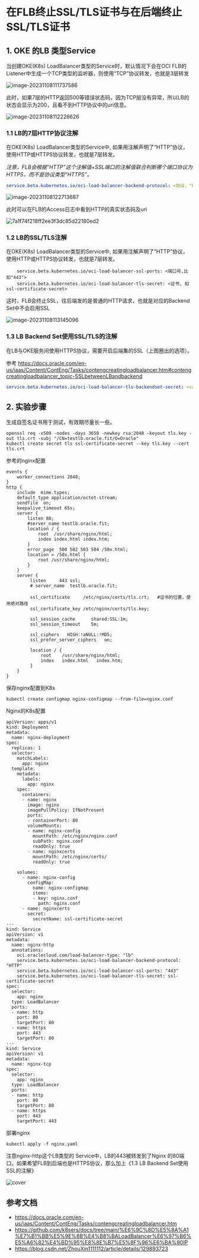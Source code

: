 # 在FLB终止SSL/TLS证书与在后端终止SSL/TLS证书

## 1. OKE 的LB 类型Service

当创建OKE(K8s) LoadBalancer类型的Service时，默认情况下会在OCI FLB的Listener中生成一个TCP类型的监听器，则使用“TCP”协议转发，也就是3层转发

![image-20231108111737586](C:\Users\10640\AppData\Roaming\Typora\typora-user-images\image-20231108111737586.png)

此时，如果7层的HTTP返回500等错误状态码，因为TCP层没有异常，所以LB的状态会显示为200，且看不到HTTP协议中的uri信息。

![image-20231108112226626](C:\Users\10640\AppData\Roaming\Typora\typora-user-images\image-20231108112226626.png)



### 1.1 LB的7层HTTP协议注解

在OKE(K8s) LoadBalancer类型的Service中, 如果用注解声明了“HTTP”协议，使用HTTP或HTTPS协议转发，也就是7层转发。

*注意，FLB会根据“HTTP”这个注解值+SSL端口的注解值联合判断哪个端口协议为HTTPS，而不是协议类型“HTTPS”。*

```yaml
service.beta.kubernetes.io/oci-load-balancer-backend-protocol: <协议，"HTTP" 或 "TCP", 默认"TCP">
```

![image-20231108122713687](OKE中Nginx与LB的证书配置.assets/image-20231108122713687.png)

此时可以在FLB的Access日志中看到HTTP的真实状态码及uri

![7a1f74f218ff2ee3f3dc85d22180ed2](OKE中Nginx与LB的证书配置.assets/7a1f74f218ff2ee3f3dc85d22180ed2.png)

### 1.2 LB的SSL/TLS注解

在OKE(K8s) LoadBalancer类型的Service中, 如果用注解声明了“HTTP”协议，使用HTTP或HTTPS协议转发，也就是7层转发。

 ```shell
     service.beta.kubernetes.io/oci-load-balancer-ssl-ports: <端口号,比如"443">
     service.beta.kubernetes.io/oci-load-balancer-tls-secret: <证书, 如ssl-certificate-secret>
 ```

这时，FLB会终止SSL，往后端发的是普通的HTTP请求，也就是对应的Backend Set中不会启用SSL

![image-20231108113145096](C:\Users\10640\AppData\Roaming\Typora\typora-user-images\image-20231108113145096.png)

### 1.3 LB Backend Set使用SSL/TLS的注解

在LB与OKE服务间使用HTTPS协议，需要开启后端集的SSL（上图圈出的选项）。

参考 https://docs.oracle.com/en-us/iaas/Content/ContEng/Tasks/contengcreatingloadbalancer.htm#contengcreatingloadbalancer_topic-SSLbetweenLBandbackend

```yaml
service.beta.kubernetes.io/oci-load-balancer-tls-backendset-secret: <value, 如ssl-certificate-secret>
```



## 2. 实验步骤

生成自签名证书用于测试，有效期尽量长一些。


```shell
openssl req -x509 -nodes -days 3650 -newkey rsa:2048 -keyout tls.key -out tls.crt -subj "/CN=testlb.oracle.fit/O=Oracle"
kubectl create secret tls ssl-certificate-secret --key tls.key --cert tls.crt
```

参考的nginx配置

```nginx
events {
    worker_connections 2048;
}
http {
    include  mime.types;
    default_type application/octet-stream;
    sendfile  on;
    keepalive_timeout 65s;
    server {
        listen 80;
        #server_name testlb.oracle.fit;
        location / {
            root  /usr/share/nginx/html;
            index index.html index.htm;
        }
        error_page  500 502 503 504 /50x.html;
        location = /50x.html {
            root /usr/share/nginx/html;
        }
    }
    server {
         listen     443 ssl;
         # server_name  testlb.oracle.fit;
       
         ssl_certificate     /etc/nginx/certs/tls.crt;   #证书的位置，使用绝对路径
         ssl_certificate_key /etc/nginx/certs/tls.key;        
 
         ssl_session_cache      shared:SSL:1m;
         ssl_session_timeout    5m;
   
         ssl_ciphers   HIGH:!aNULL:!MD5;
         ssl_prefer_server_ciphers   on;
   
         location / {
             root    /usr/share/nginx/html;
             index   index.html   index.htm;
         }
    }
}
```

保存nginx配置到K8s

```shell
kubectl create configmap nginx-configmap --from-file=nginx.conf
```

Nginx的K8s配置

```nginx
apiVersion: apps/v1
kind: Deployment
metadata:
  name: nginx-deployment
spec:
  replicas: 1
  selector:
    matchLabels:
      app: nginx
  template:
    metadata:
      labels:
        app: nginx
    spec:
      containers:
      - name: nginx
        image: nginx
        imagePullPolicy: IfNotPresent
        ports:
        - containerPort: 80
        volumeMounts:
        - name: nginx-config
          mountPath: /etc/nginx/nginx.conf
          subPath: nginx.conf
          readOnly: true
        - name: nginxcerts
          mountPath: /etc/nginx/certs/
          readOnly: true

    volumes:
      - name: nginx-config
        configMap:
          name: nginx-configmap 
          items:
          - key: nginx.conf
            path: nginx.conf
      - name: nginxcerts
        secret:
          secretName: ssl-certificate-secret
---
kind: Service
apiVersion: v1
metadata:
  name: nginx-http
  annotations:
    oci.oraclecloud.com/load-balancer-type: "lb"
    service.beta.kubernetes.io/oci-load-balancer-backend-protocol: "HTTP"
    service.beta.kubernetes.io/oci-load-balancer-ssl-ports: "443"
    service.beta.kubernetes.io/oci-load-balancer-tls-secret: ssl-certificate-secret
spec:
  selector:
    app: nginx
  type: LoadBalancer
  ports:
  - name: http
    port: 80
    targetPort: 80
  - name: https
    port: 443
    targetPort: 80
---
kind: Service
apiVersion: v1
metadata:
  name: nginx-tcp
spec:
  selector:
    app: nginx
  type: LoadBalancer
  ports:
  - name: http
    port: 80
    targetPort: 80
  - name: https
    port: 443
    targetPort: 443
```

部署nginx

```shell
kubectl apply -f nginx.yaml
```

注意nginx-http这个LB类型的 Service中，LB的443被转发到了Nginx 的80端口。如果希望FLB到后端也是HTTPS协议，那么加上《1.3 LB Backend Set使用SSL的注解》

![cover](OKE中Nginx与LB的证书配置.assets/cover.png)





## 参考文档

* https://docs.oracle.com/en-us/iaas/Content/ContEng/Tasks/contengcreatingloadbalancer.htm
* https://github.com/k8sers/docs/tree/main/%E6%9C%8D%E5%8A%A1%E7%B1%BB%E5%9E%8B%E4%B8%BALoadBalancer%E6%97%B6%E5%A6%82%E4%BD%95%E8%8E%B7%E5%8F%96%E6%BA%90IP
* https://blog.csdn.net/ZhouXin1111112/article/details/129893723
